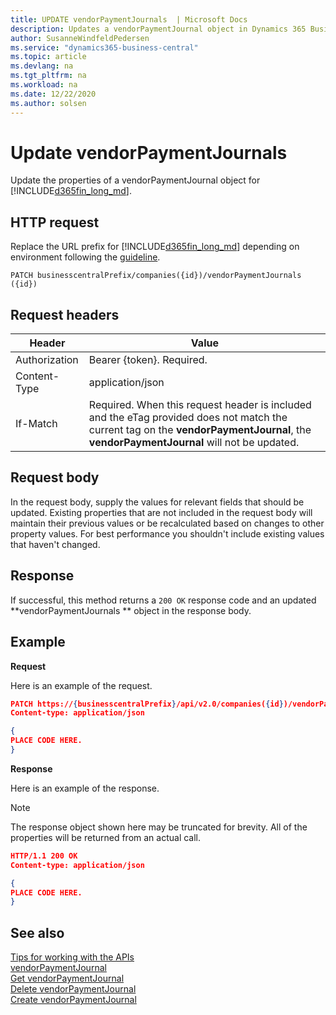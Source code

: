 ```yaml
---
title: UPDATE vendorPaymentJournals  | Microsoft Docs
description: Updates a vendorPaymentJournal object in Dynamics 365 Business Central.
author: SusanneWindfeldPedersen
ms.service: "dynamics365-business-central"
ms.topic: article
ms.devlang: na
ms.tgt_pltfrm: na
ms.workload: na
ms.date: 12/22/2020
ms.author: solsen
---
```


# Update vendorPaymentJournals 
Update the properties of a vendorPaymentJournal object for [!INCLUDE[d365fin_long_md](../../includes/d365fin_long_md.md)].

## HTTP request
Replace the URL prefix for [!INCLUDE[d365fin_long_md](../../includes/d365fin_long_md.md)] depending on environment following the [guideline](../../v2.0/endpoints-apis-for-dynamics.md).
```
PATCH businesscentralPrefix/companies({id})/vendorPaymentJournals ({id})
```

## Request headers

|Header|Value|
|------|-----|
|Authorization |Bearer {token}. Required.|
|Content-Type  |application/json|
|If-Match      |Required. When this request header is included and the eTag provided does not match the current tag on the **vendorPaymentJournal**, the **vendorPaymentJournal** will not be updated. |

## Request body
In the request body, supply the values for relevant fields that should be updated. Existing properties that are not included in the request body will maintain their previous values or be recalculated based on changes to other property values. For best performance you shouldn't include existing values that haven't changed.

## Response
If successful, this method returns a ```200 OK``` response code and an updated **vendorPaymentJournals ** object in the response body.

## Example

**Request**

Here is an example of the request.

```json
PATCH https://{businesscentralPrefix}/api/v2.0/companies({id})/vendorPaymentJournals({id})
Content-type: application/json

{
PLACE CODE HERE.
}
```

**Response**

Here is an example of the response. 

> [!NOTE]  
>   The response object shown here may be truncated for brevity. All of the properties will be returned from an actual call.

```json
HTTP/1.1 200 OK
Content-type: application/json

{
PLACE CODE HERE.
}
```


## See also
[Tips for working with the APIs](/dynamics365/business-central/dev-itpro/developer/devenv-connect-apps-tips)   
[vendorPaymentJournal](../resources/dynamics_vendorPaymentJournal.md)  
[Get vendorPaymentJournal](dynamics_vendorPaymentJournal_Get.md)   
[Delete vendorPaymentJournal](dynamics_vendorPaymentJournal_Delete.md)   
[Create vendorPaymentJournal](dynamics_vendorPaymentJournal_Create.md)   
